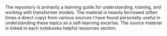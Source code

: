 The repository is primarily a learning guide for understanding, training, and working with transformer models. The material is heavily borrowed (often times a direct copy) from various sources I have found personally useful in understanding these topics as a self-learning excerise. The source material is linked in each notebooks helpful resources section. 
